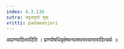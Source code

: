 ```yaml
---
index: 4.3.138
sutra: त्रपुजतुनोः षुक्
vritti: padamanjari
---
```


 अप्राण्यादित्वादिति । प्राण्योषधिवृक्षेष्वन्यतमत्वस्याभावादित्यर्थः ॥